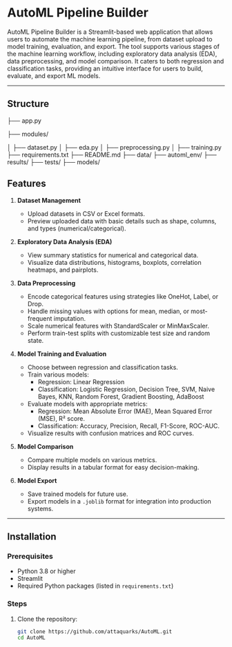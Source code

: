 # AutoML Pipeline Builder

AutoML Pipeline Builder is a Streamlit-based web application that allows users to automate the machine learning pipeline, from dataset upload to model training, evaluation, and export. The tool supports various stages of the machine learning workflow, including exploratory data analysis (EDA), data preprocessing, and model comparison. It caters to both regression and classification tasks, providing an intuitive interface for users to build, evaluate, and export ML models.

---
## Structure
├── app.py

├── modules/

│   ├── dataset.py
│   ├── eda.py
│   ├── preprocessing.py
│   ├── training.py
├── requirements.txt
├── README.md
├── data/
├── automl_env/
├── results/
├── tests/
├── models/

## Features

1. **Dataset Management**
   - Upload datasets in CSV or Excel formats.
   - Preview uploaded data with basic details such as shape, columns, and types (numerical/categorical).

2. **Exploratory Data Analysis (EDA)**
   - View summary statistics for numerical and categorical data.
   - Visualize data distributions, histograms, boxplots, correlation heatmaps, and pairplots.

3. **Data Preprocessing**
   - Encode categorical features using strategies like OneHot, Label, or Drop.
   - Handle missing values with options for mean, median, or most-frequent imputation.
   - Scale numerical features with StandardScaler or MinMaxScaler.
   - Perform train-test splits with customizable test size and random state.

4. **Model Training and Evaluation**
   - Choose between regression and classification tasks.
   - Train various models:
     - Regression: Linear Regression
     - Classification: Logistic Regression, Decision Tree, SVM, Naive Bayes, KNN, Random Forest, Gradient Boosting, AdaBoost
   - Evaluate models with appropriate metrics:
     - Regression: Mean Absolute Error (MAE), Mean Squared Error (MSE), R² score.
     - Classification: Accuracy, Precision, Recall, F1-Score, ROC-AUC.
   - Visualize results with confusion matrices and ROC curves.

5. **Model Comparison**
   - Compare multiple models on various metrics.
   - Display results in a tabular format for easy decision-making.

6. **Model Export**
   - Save trained models for future use.
   - Export models in a `.joblib` format for integration into production systems.

---

## Installation

### Prerequisites
- Python 3.8 or higher
- Streamlit
- Required Python packages (listed in `requirements.txt`)

### Steps
1. Clone the repository:
   ```bash
   git clone https://github.com/attaquarks/AutoML.git
   cd AutoML 
